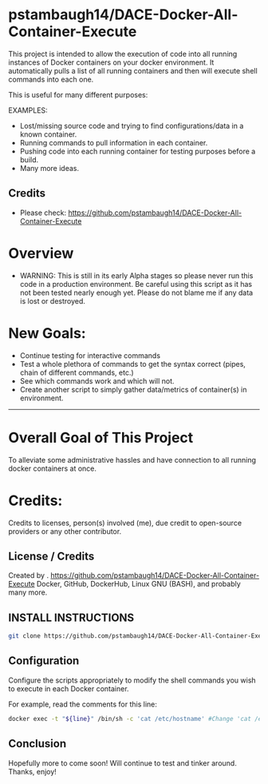 # pstambaugh14/DACE-Docker-All-Container-Execute

This project is intended to allow the execution of code into all running instances of Docker containers on your docker environment.
It automatically pulls a list of all running containers and then will execute shell commands into each one.

This is useful for many different purposes:

EXAMPLES:
- Lost/missing source code and trying to find configurations/data in a known container.
- Running commands to pull information in each container.
- Pushing code into each running container for testing purposes before a build.
- Many more ideas.


## Credits

- Please check: https://github.com/pstambaugh14/DACE-Docker-All-Container-Execute

# Overview
- WARNING: This is still in its early Alpha stages so please never run this code in a production environment.  Be careful using this script as it has not been tested nearly enough yet.  Please do not blame me if any data is lost or destroyed.  

# New Goals:
- Continue testing for interactive commands
- Test a whole plethora of commands to get the syntax correct (pipes, chain of different commands, etc.)
- See which commands work and which will not. 
- Create another script to simply gather data/metrics of container(s) in environment. 

-----------------------------------------------------------------------------------------------------------------------------

# Overall Goal of This Project
To alleviate some administrative hassles and have connection to all running docker containers at once.  

# Credits:
Credits to licenses, person(s) involved (me), due credit to open-source providers or any other contributor.  

## License / Credits
Created by <Patrick Stambaugh>.
https://github.com/pstambaugh14/DACE-Docker-All-Container-Execute
Docker, GitHub, DockerHub, Linux GNU (BASH), and probably many more.

## INSTALL INSTRUCTIONS
```sh
git clone https://github.com/pstambaugh14/DACE-Docker-All-Container-Execute.git
```

## Configuration
Configure the scripts appropriately to modify the shell commands you wish to execute in each Docker container.

For example, read the comments for this line:

```sh
docker exec -t "${line}" /bin/sh -c 'cat /etc/hostname' #Change 'cat /etc/hostname' to change the non-interactive command desired to be run for your command.
```

## Conclusion
Hopefully more to come soon!  Will continue to test and tinker around.  Thanks, enjoy!